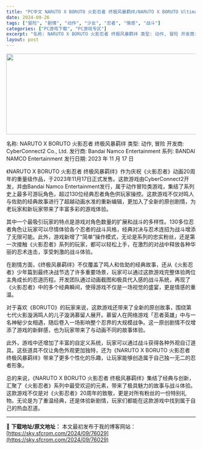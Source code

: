 ```yaml
---
title: "PC中文 NARUTO X BORUTO 火影忍者 终极风暴羁绊/NARUTO X BORUTO Ultimate Ninja STORM CONNECTIONS v1.50 28.13G"
date: 2024-09-26
tags: ["冒险", "剧情", "动作", "少女", "忍者", "情感", "战斗"]
categories: ["PC游戏下载", "PC游戏专区"]
excerpt: "名称: NARUTO X BORUTO 火影忍者 终极风暴羁绊 类型: 动作, 冒险 开发商: CyberConnect2 Co., Ltd. 发行商: Bandai Namco Entertainment 系列: BANDAI NAMCO Entertainment 发行日期: 2023 年 11&hellip;"
layout: post
---
```


<img class="aligncenter size-full wp-image-76030" src="https://sky.sfcrom.com/wp-content/uploads/2024/09/2024092608044021.webp" alt="" width="660" height="215" />

名称: NARUTO X BORUTO 火影忍者 终极风暴羁绊
类型: 动作, 冒险
开发商: CyberConnect2 Co., Ltd.
发行商: Bandai Namco Entertainment
系列: BANDAI NAMCO Entertainment
发行日期: 2023 年 11 月 17 日

《NARUTO X BORUTO 火影忍者 终极风暴羁绊》作为庆祝《火影忍者》动画20周年的重量级作品，于2023年11月17日正式发售。这款游戏由CyberConnect2开发，并由Bandai Namco Entertainment发行，属于动作冒险类游戏，集结了系列史上最多可游玩角色，超过130位经典忍者角色供玩家操控。这款游戏不仅对鸣人与佐助的经典故事进行了超越动画水准的重新编辑，更加入了全新的原创剧情，为老玩家和新玩家带来了丰富多彩的游戏体验。

其中一个最吸引玩家的特点是游戏对角色数量的扩展和战斗的多样性。130多位忍者角色让玩家可以尽情体验各个忍者的战斗风格，经典对决与忍术连招为战斗增添了无限可能。此外，游戏新增了“简单”操作模式，无论是系列的忠实粉丝，还是第一次接触《火影忍者》系列的玩家，都可以轻松上手，在激烈的对战中释放各种华丽的忍术连击，享受刺激的战斗体验。

在剧情方面，《终极风暴羁绊》不仅覆盖了鸣人和佐助的经典故事，还从《火影忍者》少年篇到最终决战节选了许多重要场景，玩家可以通过这款游戏完整体验两位主角成长的忍道历程。开发团队通过动画截图和极具代入感的战斗系统，再现了《火影忍者》中的多个经典瞬间，使得游戏不仅是一场视觉的盛宴，更是情感的重温。

对于喜欢《BORUTO》的玩家来说，这款游戏还带来了全新的原创故事，围绕第七代火影漩涡鸣人的儿子漩涡慕留人展开。慕留人在网络游戏「忍者英雄」中与一名神秘少女相遇，随后卷入一场影响整个忍界的大规模战争。这一原创剧情不仅增添了游戏的新鲜感，也为玩家带来了与动画不同的故事体验。

此外，游戏中还增加了丰富的自定义系统，玩家可以通过战斗获得各种外观自订道具。这些道具不仅让角色外观更加独特，还为《NARUTO X BORUTO 火影忍者 终极风暴羁绊》带来了更多个性化的乐趣，让玩家能够创造属于自己独一无二的忍者形象。

总的来说，《NARUTO X BORUTO 火影忍者 终极风暴羁绊》集结了经典与创新，汇聚了《火影忍者》系列中最受欢迎的元素，带来了极具魅力的故事与战斗体验。这款游戏不仅是对《火影忍者》20周年的致敬，更是对所有粉丝的一份特别礼物。无论是为了重温经典，还是体验新剧情，玩家们都能在这款游戏中找到属于自己的热血忍道。

---
📖 **下载地址/原文地址：** 本文最初发布于我的博客网站：[https://sky.sfcrom.com/2024/09/76029](https://sky.sfcrom.com/2024/09/76029)
